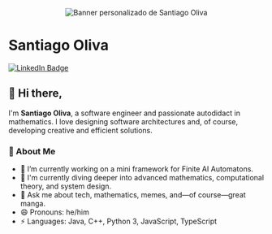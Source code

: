 <p align="center">
  <img src="https://your-banner-url.com/banner.png" alt="Banner personalizado de Santiago Oliva" />
</p>

# Santiago Oliva

[![LinkedIn Badge](https://img.shields.io/badge/LinkedIn-Santiago%20Oliva-blue?style=flat-square&logo=linkedin&logoColor=white)](https://www.linkedin.com/in/santiago-oliva-1345b3241)

## 👋 Hi there,

I'm **Santiago Oliva**, a software engineer and passionate autodidact in mathematics. I love designing software architectures and, of course, developing creative and efficient solutions.

### 🚀 About Me
- 🔭 I’m currently working on a mini framework for Finite AI Automatons.
- 🌱 I'm currently diving deeper into advanced mathematics, computational theory, and system design.
- 💬 Ask me about tech, mathematics, memes, and—of course—great manga.
- 😄 Pronouns: he/him
- ⚡ Languages: Java, C++, Python 3, JavaScript, TypeScript
